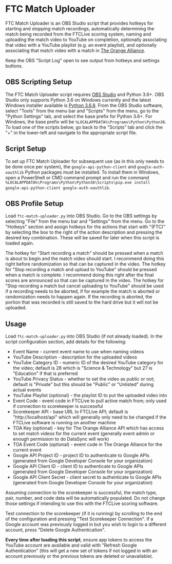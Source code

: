 # FTC Match Uploader

FTC Match Uploader is an OBS Studio script that provides hotkeys for starting and stopping match recordings, automatically determining the match being recorded from the FTCLive scoring system, naming and uploading the match video to YouTube on completion, optionally associating that video with a YouTube playlist (e.g. an event playlist), and optionally associating that match video with a match in [The Orange Alliance](https://theorangealliance.org/).

Keep the OBS "Script Log" open to see output from hotkeys and settings buttons.


## OBS Scripting Setup

The FTC Match Uploader script requires [OBS Studio](https://obsproject.com/) and Python 3.6+. OBS Studio only supports Python 3.6 on Windows currently and the latest Windows installer available is [Python 3.6.8](https://www.python.org/ftp/python/3.6.8/python-3.6.8-amd64.exe). From the OBS Studio software, select "Tools" from the menu bar and "Scripts" from the menu, go to the "Python Settings" tab, and select the base prefix for Python 3.6+. For Windows, the base prefix will be `%LOCALAPPDATA%\Programs\Python\Python36`. To load one of the scripts below, go back to the "Scripts" tab and click the "+" in the lower-left and navigate to the appropriate script file.


## Script Setup

To set up FTC Match Uploader for subsequent use (as in this only needs to be done once per system), the `google-api-python-client` and `google-auth-oauthlib` Python packages must be installed. To install them in Windows, open a PowerShell or CMD command prompt and run the command `%LOCALAPPDATA%\Programs\Python\Python36\Scripts\pip.exe install google-api-python-client google-auth-oauthlib`.


## OBS Profile Setup

Load `ftc-match-uploader.py` into OBS Studio. Go to the OBS settings by selecting "File" from the menu bar and "Settings" from the menu. Go to the "Hotkeys" section and assign hotkeys for the actions that start with "(FTC)" by selecting the box to the right of the action description and pressing the desired key combination. These will be saved for later when this script is loaded again.

The hotkey for "Start recording a match" should be pressed when a match is about to begin and the match video should start. I recommend doing this right before randomization so that can be captured in the video. The hotkey for "Stop recording a match and upload to YouTube" should be pressed when a match is complete. I recommend doing this right after the final scores are announced so that can be captured in the video. The hotkey for "Stop recording a match but cancel uploading to YouTube" should be used if a recording needs to be aborted, if for example the match is aborted or randomization needs to happen again. If the recording is aborted, the portion that was recorded is still saved to the hard drive but it will not be uploaded.


## Usage

Load `ftc-match-uploader.py` into OBS Studio (if not already loaded). In the script configuration section, add details for the following:

* Event Name - current event name to use when naming videos
* YouTube Description - description for the uploaded videos
* YouTube Category ID - numeric ID of the desired YouTube category for the video; default is 28 which is "Science & Technology" but 27 is "Education" if that is preferred
* YouTube Privacy Status - whether to set the video as public or not; default is "Private" but this should be "Public" or "Unlisted" during actual events
* YouTube Playlist (optional) - the playlist ID to put the uploaded video into
* Event Code - event code in FTCLive to pull active match from; only used if connection to scorekeeper is successful
* Scorekeeper API - base URL to FTCLive API; default is "http://localhost/api" which will generally only need to be changed if the FTCLive software is running on another machine
* TOA Key (optional) - key for The Orange Alliance API which has access to set match videos for the current event (generally event admin or enough permission to do DataSync will work)
* TOA Event Code (optional) - event code in The Orange Alliance for the current event
* Google API Project ID - project ID to authenticate to Google APIs (generated from Google Developer Console for your organization)
* Google API Client ID - client ID to authenticate to Google APIs (generated from Google Developer Console for your organization)
* Google API Client Secret - client secret to authenticate to Google APIs (generated from Google Developer Console for your organization)

Assuming connection to the scorekeeper is successful, the match type, pair, number, and code data will be automatically populated. Do not change those settings if intending to use this with the FTCLive scoring software.

Test connection to the scorekeeper (if it is running) by scrolling to the end of the configuration and pressing "Test Scorekeeper Connection". If a Google account was previously logged in but you wish to login to a different account, press "Delete Google Authentication".

**Every time after loading this script**, ensure app tokens to access the YouTube account are available and valid with "Refresh Google Authentication" (this will get a new set of tokens if not logged in with an account previously or the previous tokens are deleted or unavailable).
